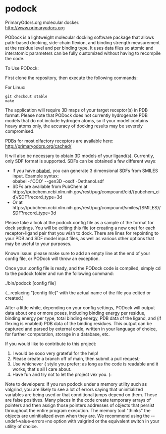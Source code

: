 # podock
PrimaryOdors.org molecular docker.<br>
http://www.primaryodors.org

PODock is a lightweight molecular docking software package that allows path-based docking, side-chain flexion, and binding strength
measurement at the residue level and per binding type. It uses data files so atomic and interatomic parameters can be fully customized
without having to recompile the code.

To Use PODock:

First clone the repository, then execute the following commands:

For Linux:
```
git checkout stable
make
```

The application will require 3D maps of your target receptor(s) in PDB format. Please note that PODock does not currently
hydrogenate PDB models that do not include hydrogen atoms, so if your model contains heavy atoms only, the accuracy of
docking results may be severely compromised.

PDBs for most olfactory receptors are available here:<br>
http://primaryodors.org/cached/

It will also be necessary to obtain 3D models of your ligand(s). Currently, only SDF format is supported.
SDFs can be obtained a few different ways:
<ul>
  <li>If you have <a href="https://openbabel.org">obabel</a>, you can generate 3 dimensional SDFs from SMILES input. Example syntax:<br>
    obabel -:'CCO' --gen3D -osdf -Oethanol.sdf
  </li>
  <li>SDFs are available from PubChem at https://pubchem.ncbi.nlm.nih.gov/rest/pug/compound/cid/{pubchem_cid}/SDF?record_type=3d</li>
  <li>Or at https://pubchem.ncbi.nlm.nih.gov/rest/pug/compound/smiles/{SMILES}/SDF?record_type=3d</li>
</ul>

Please take a look at the podock.config file as a sample of the format for dock settings. You will be editing this file
(or creating a new one) for each receptor+ligand pair that you wish to dock. There are lines for repointing to your PDB and SDF
model input files, as well as various other options that may be useful to your purposes.

Known issue: please make sure to add an empty line at the end of your config file, or PODock will throw an exception.

Once your .config file is ready, and the PODock code is compiled, simply cd to the podock folder and run the following command:

./bin/podock [config file]

(...replacing "[config file]" with the actual name of the file you edited or created.)

After a little while, depending on your config settings, PODock will output data about one or more poses, including binding energy
per residue, binding energy per type, total binding energy, PDB data of the ligand, and (if flexing is enabled) PDB data of the binding
residues. This output can be captured and parsed by external code, written in your language of choice, for further computation, storage
in a database, etc.

If you would like to contribute to this project:
<ol><li>I would be sooo very grateful for the help!</li>
<li>Please create a branch off of main, then submit a pull request;</li>
<li>Use whichever { style you prefer; as long as the code is readable and it works, that's all I care about.</li>
<li>Have fun and try not to let the project vex you. (:</li>
</ol>

Note to developers: if you run podock under a memory utility such as valgrind, you are likely to see a lot of errors saying that
uninitialized variables are being used or that conditional jumps depend on them. These are false positives. Many places in the code
create temporary arrays of pointers and then assign those pointers addresses of objects that persist throughout the entire program
execution. The memory tool "thinks" the objects are uninitialized even when they are. We recommend using the --undef-value-errors=no
option with valgrind or the equivalent switch in your utility of choice.


